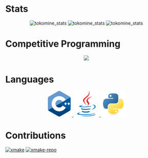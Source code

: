 
# Stats
<p align="center"> 
  <img height="180em" src="https://github-readme-stats.vercel.app/api?username=tokomine&show_icons=true&custom_title=GitHub%20Stats" alt="tokomine_stats" /> 
  <img height="180em" src="https://github-readme-stats.vercel.app/api/top-langs/?username=tokomine&layout=compact" alt="tokomine_stats" />
  <img height="180em" src="https://github-readme-streak-stats.herokuapp.com/?user=tokomine" alt="tokomine_stats"/>
</p>

# Competitive Programming
<p align="center">
<img src="https://leetcard.jacoblin.cool/tokomine?theme=light&font=Fjord%20One&ext=heatmap" />
</p>


# Languages
<p align="center"> 
  <a href="https://www.w3schools.com/cpp/" target="_blank" rel="noreferrer"> <img src="https://raw.githubusercontent.com/devicons/devicon/master/icons/cplusplus/cplusplus-original.svg" alt="cplusplus" width="80" height="80" /> </a>
  <a href="https://www.java.com" target="_blank" rel="noreferrer"> <img src="https://raw.githubusercontent.com/devicons/devicon/master/icons/java/java-original.svg" alt="java" width="80" height="80"/> </a>
  <a href="https://www.python.org" target="_blank" rel="noreferrer"> <img src="https://raw.githubusercontent.com/devicons/devicon/master/icons/python/python-original.svg" alt="python" width="80" height="80" /> </a>
</p>


# Contributions

[![xmake](https://github-readme-stats.vercel.app/api/pin/?username=xmake-io&repo=xmake)](https://github.com/xmake-io/xmake)
[![xmake-repo](https://github-readme-stats.vercel.app/api/pin/?username=xmake-io&repo=xmake-repo)](https://github.com/xmake-io/xmake-repo)



<!--
**tokomine/tokomine** is a ✨ _special_ ✨ repository because its `README.md` (this file) appears on your GitHub profile.

Here are some ideas to get you started:

- 🔭 I’m currently working on ...
- 🌱 I’m currently learning ...
- 👯 I’m looking to collaborate on ...
- 🤔 I’m looking for help with ...
- 💬 Ask me about ...
- 📫 How to reach me: ...
- 😄 Pronouns: ...
- ⚡ Fun fact: ...
-->


